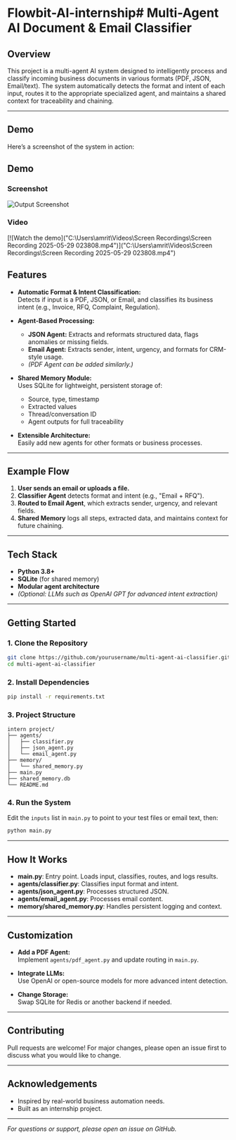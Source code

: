 # Flowbit-AI-internship# Multi-Agent AI Document & Email Classifier

## Overview

This project is a multi-agent AI system designed to intelligently process and classify incoming business documents in various formats (PDF, JSON, Email/text). The system automatically detects the format and intent of each input, routes it to the appropriate specialized agent, and maintains a shared context for traceability and chaining.

---
## Demo

Here’s a screenshot of the system in action:


## Demo

### Screenshot

![Output Screenshot]()

### Video

[![Watch the demo]("C:\Users\amrit\Videos\Screen Recordings\Screen Recording 2025-05-29 023808.mp4")]("C:\Users\amrit\Videos\Screen Recordings\Screen Recording 2025-05-29 023808.mp4")



## Features

- **Automatic Format & Intent Classification:**  
  Detects if input is a PDF, JSON, or Email, and classifies its business intent (e.g., Invoice, RFQ, Complaint, Regulation).

- **Agent-Based Processing:**  
  - **JSON Agent:** Extracts and reformats structured data, flags anomalies or missing fields.
  - **Email Agent:** Extracts sender, intent, urgency, and formats for CRM-style usage.
  - *(PDF Agent can be added similarly.)*

- **Shared Memory Module:**  
  Uses SQLite for lightweight, persistent storage of:
  - Source, type, timestamp
  - Extracted values
  - Thread/conversation ID
  - Agent outputs for full traceability

- **Extensible Architecture:**  
  Easily add new agents for other formats or business processes.

---

## Example Flow

1. **User sends an email or uploads a file.**
2. **Classifier Agent** detects format and intent (e.g., "Email + RFQ").
3. **Routed to Email Agent**, which extracts sender, urgency, and relevant fields.
4. **Shared Memory** logs all steps, extracted data, and maintains context for future chaining.

---

## Tech Stack

- **Python 3.8+**
- **SQLite** (for shared memory)
- **Modular agent architecture**
- *(Optional: LLMs such as OpenAI GPT for advanced intent extraction)*

---

## Getting Started

### 1. Clone the Repository

```bash
git clone https://github.com/yourusername/multi-agent-ai-classifier.git
cd multi-agent-ai-classifier
```

### 2. Install Dependencies

```bash
pip install -r requirements.txt
```

### 3. Project Structure

```
intern project/
├── agents/
│   ├── classifier.py
│   ├── json_agent.py
│   └── email_agent.py
├── memory/
│   └── shared_memory.py
├── main.py
├── shared_memory.db
└── README.md
```

### 4. Run the System

Edit the `inputs` list in `main.py` to point to your test files or email text, then:

```bash
python main.py
```

---

## How It Works

- **main.py**: Entry point. Loads input, classifies, routes, and logs results.
- **agents/classifier.py**: Classifies input format and intent.
- **agents/json_agent.py**: Processes structured JSON.
- **agents/email_agent.py**: Processes email content.
- **memory/shared_memory.py**: Handles persistent logging and context.

---

## Customization

- **Add a PDF Agent:**  
  Implement `agents/pdf_agent.py` and update routing in `main.py`.

- **Integrate LLMs:**  
  Use OpenAI or open-source models for more advanced intent detection.

- **Change Storage:**  
  Swap SQLite for Redis or another backend if needed.

---

## Contributing

Pull requests are welcome! For major changes, please open an issue first to discuss what you would like to change.

---



## Acknowledgements

- Inspired by real-world business automation needs.
- Built as an internship project.

---

*For questions or support, please open an issue on GitHub.*
